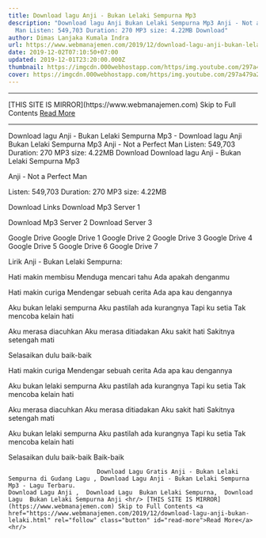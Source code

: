 ```yaml
---
title: Download lagu Anji - Bukan Lelaki Sempurna Mp3
description: "Download lagu Anji Bukan Lelaki Sempurna Mp3 Anji - Not a Perfect
  Man Listen: 549,703 Duration: 270 MP3 size: 4.22MB Download"
author: Dimas Lanjaka Kumala Indra
url: https://www.webmanajemen.com/2019/12/download-lagu-anji-bukan-lelaki.html
date: 2019-12-02T07:10:50+07:00
updated: 2019-12-01T23:20:00.000Z
thumbnail: https://imgcdn.000webhostapp.com/https/img.youtube.com/297a479a2ab0666f03b1a4b768a4e9a3.jpeg
cover: https://imgcdn.000webhostapp.com/https/img.youtube.com/297a479a2ab0666f03b1a4b768a4e9a3.jpeg
---
```


<hr/> [THIS SITE IS MIRROR](https://www.webmanajemen.com) Skip to Full Contents <a href="https://www.webmanajemen.com/2019/12/download-lagu-anji-bukan-lelaki.html" rel="follow" class="button" id="read-more">Read More</a> <hr/> Download lagu Anji - Bukan Lelaki Sempurna Mp3 - Download lagu Anji Bukan Lelaki Sempurna Mp3 Anji - Not a Perfect Man Listen: 549,703 Duration: 270 MP3 size: 4.22MB Download Download lagu Anji - Bukan Lelaki Sempurna Mp3

  Anji - Not a Perfect Man 

  Listen: 549,703 
  Duration: 270 
  MP3 size: 4.22MB 

  Download Links 
  Download Mp3 Server 1 

  Download Mp3 Server 2 
  Download Server 3 


  Google Drive   Google Drive 1 
  Google Drive 2 
  Google Drive 3 
  Google Drive 4 
  Google Drive 5 
  Google Drive 6 
  Google Drive 7 


                             
Lirik Anji - Bukan Lelaki Sempurna:
                             
Hati makin membisu
  Menduga mencari tahu
  Ada apakah denganmu
  
  Hati makin curiga
  Mendengar sebuah cerita
  Ada apa kau dengannya
  
  Aku bukan lelaki sempurna
  Aku pastilah ada kurangnya
  Tapi ku setia
  Tak mencoba kelain hati
  
  Aku merasa diacuhkan
  Aku merasa ditiadakan
  Aku sakit hati
  Sakitnya setengah mati
  
  Selasaikan dulu baik-baik
  
  Hati makin curiga
  Mendengar sebuah cerita
  Ada apa kau dengannya
  
  Aku bukan lelaki sempurna
  Aku pastilah ada kurangnya
  Tapi ku setia
  Tak mencoba kelain hati
  
  Aku merasa diacuhkan
  Aku merasa ditiadakan
  Aku sakit hati
  Sakitnya setengah mati
  
  Aku bukan lelaki sempurna
  Aku pastilah ada kurangnya
  Tapi ku setia
  Tak mencoba kelain hati
  
  Selasaikan dulu baik-baik
  Baik-baik                                 
                                 
                             Download Lagu Gratis Anji - Bukan Lelaki Sempurna di Gudang Lagu , Download Lagu Anji - Bukan Lelaki Sempurna Mp3 - Lagu Terbaru.                                                         Download Lagu Anji ,  Download Lagu  Bukan Lelaki Sempurna,  Download Lagu  Bukan Lelaki Sempurna Anji <hr/> [THIS SITE IS MIRROR](https://www.webmanajemen.com) Skip to Full Contents <a href="https://www.webmanajemen.com/2019/12/download-lagu-anji-bukan-lelaki.html" rel="follow" class="button" id="read-more">Read More</a> <hr/>